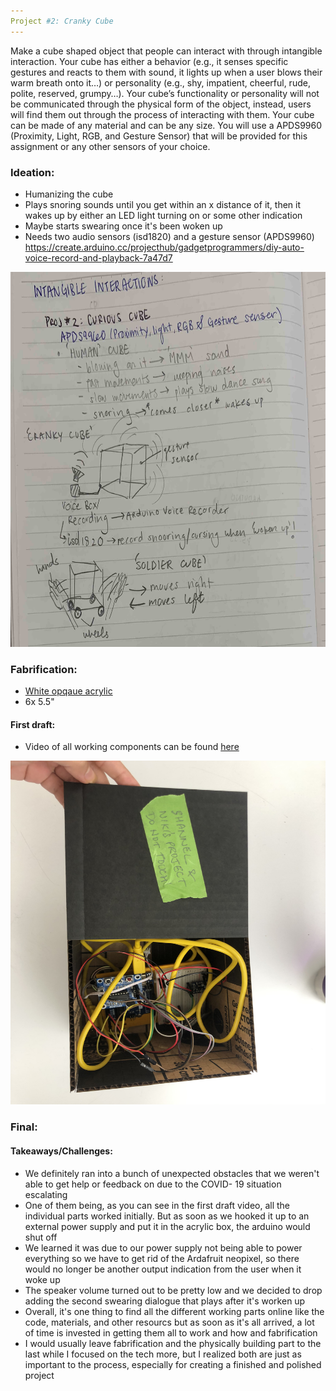 ```yaml
---
Project #2: Cranky Cube
---
```


Make a cube shaped object that people can interact with through intangible interaction. Your cube has either a behavior (e.g., it senses specific gestures and reacts to them with sound, it lights up when a user blows their warm breath onto it…) or personality (e.g., shy, impatient, cheerful, rude, polite, reserved, grumpy…). Your cube’s functionality or personality will not be communicated through the physical form of the object, instead, users will find them out through the process of interacting with them. Your cube can be made of any material and can be any size. You will use a APDS9960 (Proximity, Light, RGB, and Gesture Sensor) that will be provided for this assignment or any other sensors of your choice.


### Ideation:
- Humanizing the cube
- Plays snoring sounds until you get within an x distance of it, then it wakes up by either an LED light turning on or some
other indication
- Maybe starts swearing once it's been woken up 
- Needs two audio sensors (isd1820) and a gesture sensor (APDS9960)
https://create.arduino.cc/projecthub/gadgetprogrammers/diy-auto-voice-record-and-playback-7a47d7

<img src = "/img/cranky cube.jpg" width = "600" height = "600" >

### Fabrification:
- [White opqaue acrylic](https://www.canalplastic.com/collections/acrylic-sheets/products/7508-white-opaque-acrylic-sheet?variant=32920758798)
- 6x 5.5" 

#### First draft: 
- Video of all working components can be found [here](https://youtu.be/Nskk3B-UGM0)

<img src = "/img/rough.jpeg" width ="550" height ="550" >


### Final:



#### Takeaways/Challenges:
- We definitely ran into a bunch of unexpected obstacles that we weren't able to get help or feedback on due to the COVID- 19 situation escalating 
- One of them being, as you can see in the first draft video, all the individual parts worked initially. But as soon as we 
hooked it up to an external power supply and put it in the acrylic box, the arduino would shut off
- We learned it was due to our power supply not being able to power everything so we have to get rid of the Ardafruit neopixel, so there would no longer be another output indication from the user when it woke up
- The speaker volume turned out to be pretty low and we decided to drop adding the second swearing dialogue that plays after it's worken up
- Overall, it's one thing to find all the different working parts online like the code, materials, and other resourcs but as soon as it's all arrived, a lot of time is invested in getting them all to work and how and fabrification
- I would usually leave fabrification and the physically building part to the last while I focused on the tech more, but I realized both are just as important to the process, especially for creating a finished and polished project 
